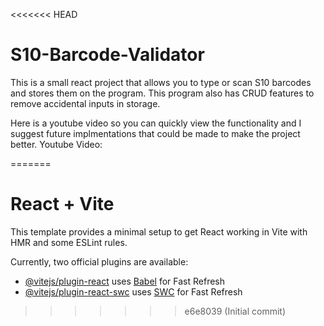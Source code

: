 <<<<<<< HEAD
# S10-Barcode-Validator
This is a small react project that allows you to type or scan S10 barcodes and stores them on the program. This program also has CRUD features to remove accidental inputs in storage.

Here is a youtube video so you can quickly view the functionality and I suggest future implmentations that could be made to make the project better. Youtube Video:

 
=======
# React + Vite

This template provides a minimal setup to get React working in Vite with HMR and some ESLint rules.

Currently, two official plugins are available:

- [@vitejs/plugin-react](https://github.com/vitejs/vite-plugin-react/blob/main/packages/plugin-react/README.md) uses [Babel](https://babeljs.io/) for Fast Refresh
- [@vitejs/plugin-react-swc](https://github.com/vitejs/vite-plugin-react-swc) uses [SWC](https://swc.rs/) for Fast Refresh
>>>>>>> e6e8039 (Initial commit)
